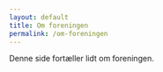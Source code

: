```yaml
---
layout: default
title: Om foreningen
permalink: /om-foreningen
---
```


Denne side fortæller lidt om foreningen.